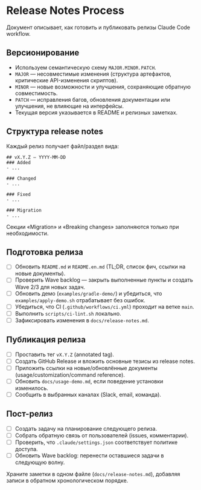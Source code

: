 # Release Notes Process

Документ описывает, как готовить и публиковать релизы Claude Code workflow.

## Версионирование
- Используем семантическую схему `MAJOR.MINOR.PATCH`.
- `MAJOR` — несовместимые изменения (структура артефактов, критические API-изменения скриптов).
- `MINOR` — новые возможности и улучшения, сохраняющие обратную совместимость.
- `PATCH` — исправления багов, обновления документации или улучшения, не влияющие на интерфейсы.
- Текущая версия указывается в README и релизных заметках.

## Структура release notes
Каждый релиз получает файл/раздел вида:

```
## vX.Y.Z — YYYY-MM-DD
### Added
- ...

### Changed
- ...

### Fixed
- ...

### Migration
- ...
```

Секции «Migration» и «Breaking changes» заполняются только при необходимости.

## Подготовка релиза
- [ ] Обновить `README.md` и `README.en.md` (TL;DR, список фич, ссылки на новые документы).
- [ ] Проверить Wave backlog — закрыть выполненные пункты и создать Wave 2/3 для новых задач.
- [ ] Обновить демо (`examples/gradle-demo/`) и убедиться, что `examples/apply-demo.sh` отрабатывает без ошибок.
- [ ] Убедиться, что CI (`.github/workflows/ci.yml`) проходит на ветке `main`.
- [ ] Выполнить `scripts/ci-lint.sh` локально.
- [ ] Зафиксировать изменения в `docs/release-notes.md`.

## Публикация релиза
- [ ] Проставить тег `vX.Y.Z` (annotated tag).
- [ ] Создать GitHub Release и вложить основные тезисы из release notes.
- [ ] Приложить ссылки на новые/обновлённые документы (usage/customization/command reference).
- [ ] Обновить `docs/usage-demo.md`, если поведение установки изменилось.
- [ ] Сообщить в выбранных каналах (Slack, email, команда).

## Пост-релиз
- [ ] Создать задачу на планирование следующего релиза.
- [ ] Собрать обратную связь от пользователей (issues, комментарии).
- [ ] Проверить, что `.claude/settings.json` соответствует политике доступа.
- [ ] Обновить Wave backlog: перенести оставшиеся задачи в следующую волну.

Храните заметки в одном файле (`docs/release-notes.md`), добавляя записи в обратном хронологическом порядке.
